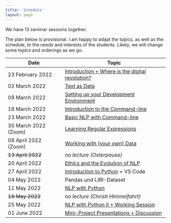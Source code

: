 ```yaml
---
title: 'Schedule'
layout: page
---
```


We have 13 seminar sessions together.

The plan below is provisional. I am happy to adapt the topics, as well as the schedule, to the needs and interests of the students. Likely, we will change some topics and orderings as we go.

| Date                 | Topic                                                        |
| -------------------- | ------------------------------------------------------------ |
| 23 February 2022     | [Introduction + Where is the digital revolution?](/KED2022/lectures#week-1-introduction--where-is-the-digital-revolution) |
| 02 March 2022        | [Text as Data](/KED2022/lectures#week-2-text-as-data)        |
| 09 March 2022        | [Setting up your Development Environment](/KED2022/lectures#week-3-setting-up-your-development-environment) |
| 16 March 2022        | [Introduction to the Command-line](/KED2022/lectures#week-4-introduction-to-the-command-line) |
| 23 March 2022        | [Basic NLP with Command-line](/KED2022/lectures#week-5-basic-nlp-with-command-line) |
| 30 March 2022 (Zoom) | [Learning Regular Expressions](/KED2022/lectures#week-6-learning-regular-expressions) |
| 06 April 2022 (Zoom) | [Working with (your own) Data](/KED2022/lectures#week-7-working-with-data) |
| ~~13 April 2022~~    | *no lecture (Osterpause)*                                    |
| 20 April 2022        | [Ethics and the Evolution of NLP](/KED2022/lectures#week-8-ethics-and-the-evolution-of-nlp) |
| 27 April 2022        | [Introduction to Python](/KED2022/lectures#week-9-introduction-to-python) + VS Code |
| 04 May 2022          | Pandas und LIRI-Dataset                                      |
| 11 May 2022          | [NLP with Python](/KED2022/lectures#week-10-nlp-with-python) |
| ~~18 May 2022~~      | *no lecture (Christi Himmelfahrt)*                           |
| 25 May 2022          | [NLP with Python II + Working Session](/KED2022/lectures#week-11-nlp-with-python-ii--working-session) |
| 01 June 2022         | [Mini-Project Presentations + Discussion](/KED2022/lectures#week-12-mini-project-presentations--discussion) |

